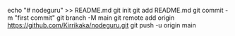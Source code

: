 echo "# nodeguru" >> README.md
git init
git add README.md
git commit -m "first commit"
git branch -M main
git remote add origin https://github.com/Kirrikaka/nodeguru.git
git push -u origin main
